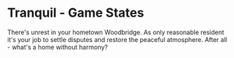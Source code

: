 # Tranquil - Game States

There's unrest in your hometown Woodbridge. As only reasonable resident it's your job to settle disputes and restore the peaceful atmosphere. After all - what's a home without harmony?
